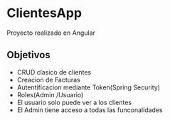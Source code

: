 # ClientesApp

Proyecto realizado en Angular 

## Objetivos

- CRUD clasico de clientes 
- Creacion de Facturas
- Autentificacion mediante Token(Spring Security)
- Roles(Admin /Usuario)
- El usuario solo puede ver a los clientes
- El Admin tiene acceso a todas las funconalidades